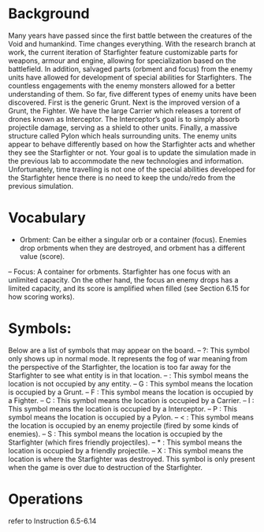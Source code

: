 # Background
Many years have passed since the first battle between the creatures of the Void and humankind. Time changes
everything. With the research branch at work, the current iteration of Starfighter feature customizable parts for
weapons, armour and engine, allowing for specialization based on the battlefield. In addition, salvaged parts (orbment
and focus) from the enemy units have allowed for development of special abilities for Starfighters. The countless
engagements with the enemy monsters allowed for a better understanding of them. So far, five different types of
enemy units have been discovered. First is the generic Grunt. Next is the improved version of a Grunt, the Fighter.
We have the large Carrier which releases a torrent of drones known as Interceptor. The Interceptor’s goal is to simply
absorb projectile damage, serving as a shield to other units. Finally, a massive structure called Pylon which heals
surrounding units. The enemy units appear to behave differently based on how the Starfighter acts and whether
they see the Starfighter or not. Your goal is to update the simulation made in the previous lab to accommodate the
new technologies and information. Unfortunately, time travelling is not one of the special abilities developed for the
Starfighter hence there is no need to keep the undo/redo from the previous simulation.

# Vocabulary <br>

- Orbment: Can be either a singular orb or a container (focus). Enemies drop orbments when they are destroyed,
and orbment has a different value (score).

– Focus: A container for orbments. Starfighter has one focus with an unlimited capacity. On the other hand,
the focus an enemy drops has a limited capacity, and its score is amplified when filled (see Section 6.15 for how
scoring works).

# Symbols:
Below are a list of symbols that may appear on the board.
– ?: This symbol only shows up in normal mode. It represents the fog of war meaning from the perspective of the
Starfighter, the location is too far away for the Starfighter to see what entity is in that location.
– : This symbol means the location is not occupied by any entity.
– G : This symbol means the location is occupied by a Grunt.
– F : This symbol means the location is occupied by a Fighter.
– C : This symbol means the location is occupied by a Carrier.
– I : This symbol means the location is occupied by a Interceptor.
– P : This symbol means the location is occupied by a Pylon.
– < : This symbol means the location is occupied by an enemy projectile (fired by some kinds of enemies).
– S : This symbol means the location is occupied by the Starfighter (which fires friendly projectiles).
– * : This symbol means the location is occupied by a friendly projectile.
– X : This symbol means the location is where the Starfighter was destroyed. This symbol is only present when
the game is over due to destruction of the Starfighter.

# Operations
refer to Instruction 6.5-6.14

